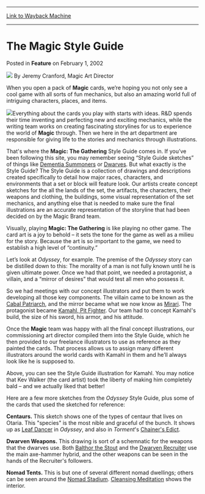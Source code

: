 
---
[Link to Wayback Machine](https://web.archive.org/web/20201112030022/https://magic.wizards.com/en/articles/archive/feature/magic-style-guide-2002-02-01)

[_metadata_:author]:- "Jeremy Cranford"
[_metadata_:description]:- "When you open a pack of Magic cards, we’re hoping you not only see a cool game with all sorts of fun mechanics, but also an amazing world full of intriguing characters, places, and items."
[_metadata_:generator]:- "Drupal 7 (http://drupal.org)"
[_metadata_:publish_date]:- "2002-02-01"
[_metadata_:title]:- "The Magic Style Guide"
[_metadata_:wayback_capture_timestamp]:- "2020-11-12 03:00:22+00:00"
[_metadata_:wayback_raw_url]:- "https://web.archive.org/web/20201112030022id_/https://magic.wizards.com/en/articles/archive/feature/magic-style-guide-2002-02-01"
[_metadata_:wayback_url]:- "https://magic.wizards.com/en/articles/archive/feature/magic-style-guide-2002-02-01"
---


The Magic Style Guide
=====================



 Posted in **Feature**
 on February 1, 2002 






![](https://media.magic.wizards.com/styles/auth_small/public/generic-avatar-150_330.png)
By Jeremy Cranford, Magic Art Director











When you open a pack of **Magic** cards, we’re hoping you not only see a cool game with all sorts of fun mechanics, but also an amazing world full of intriguing characters, places, and items.

![](https://media.magic.wizards.com/image_legacy_migration/magic/images/mtgcom/fcpics/features/feat00901kamahl.jpg)Everything about the cards you play with starts with ideas. R&D spends their time inventing and perfecting new and exciting mechanics, while the writing team works on creating fascinating storylines for us to experience the world of **Magic** through. Then we here in the art department are responsible for giving life to the stories and mechanics through illustrations.

That's where the **Magic: The Gathering** Style Guide comes in. If you’ve been following this site, you may remember seeing “Style Guide sketches” of things like [Dementia Summoners](/en/articles/archive/dementia-summoners-2002-01-07) or [Dwarves](/en/articles/archive/dwarves-2002-01-21). But what exactly is the Style Guide? The Style Guide is a collection of drawings and descriptions created specifically to detail how major races, characters, and environments that a set or block will feature look. Our artists create concept sketches for the all the lands of the set, the artifacts, the characters, their weapons and clothing, the buildings, some visual representation of the set mechanics, and anything else that is needed to make sure the final illustrations are an accurate representation of the storyline that had been decided on by the Magic Brand team.

Visually, playing **Magic: The Gathering** is like playing no other game. The card art is a joy to behold – it sets the tone for the game as well as a milieu for the story. Because the art is so important to the game, we need to establish a high level of “continuity.”

Let’s look at *Odyssey*, for example. The premise of the *Odyssey* story can be distilled down to this: The morality of a man is not fully known until he is given ultimate power. Once we had that point, we needed a protagonist, a villain, and a “mirror of desires” that would test all men who possess it.

So we had meetings with our concept illustrators and put them to work developing all those key components. The villain came to be known as the [Cabal Patriarch](http://gatherer.wizards.com/Pages/Card/Details.aspx?name=Cabal+Patriarch), and the mirror became what we now know as [Mirari](http://gatherer.wizards.com/Pages/Card/Details.aspx?name=Mirari). The protagonist became [Kamahl, Pit Fighter](http://gatherer.wizards.com/Pages/Card/Details.aspx?&name=Kamahl%252C%2BPit%2BFighter). Our team had to concept Kamahl's build, the size of his sword, his armor, and his attitude.

Once the **Magic** team was happy with all the final concept illustrations, our commissioning art director compiled them into the Style Guide, which he then provided to our freelance illustrators to use as reference as they painted the cards. That process allows us to assign many different illustrators around the world cards with Kamahl in them and he’ll always look like he is supposed to.

Above, you can see the Style Guide illustration for Kamahl. You may notice that Kev Walker (the card artist) took the liberty of making him completely bald – and we actually liked that better!

Here are a few more sketches from the *Odyssey* Style Guide, plus some of the cards that used the sketched for reference:

**Centaurs.** This sketch shows one of the types of centaur that lives on Otaria. This "species" is the most nible and graceful of the bunch. It shows up as [Leaf Dancer](http://gatherer.wizards.com/Pages/Card/Details.aspx?name=Leaf+Dancer) in *Odyssey*, and also in *Torment*'s [Chainer's Edict](http://gatherer.wizards.com/Pages/Card/Details.aspx?name=Chainer%27s+Edict).

**Dwarven Weapons.** This drawing is sort of a schemnatic for the weapons that the dwarves use. Both [Balthor the Stout](http://gatherer.wizards.com/Pages/Card/Details.aspx?name=Balthor+the+Stout) and the [Dwarven Recruiter](http://gatherer.wizards.com/Pages/Card/Details.aspx?name=Dwarven+Recruiter) use the main axe-hammer hybrid, and the other weapons can be seen in the hands of the Recruiter's followers.

**Nomad Tents.** This is but one of several different nomad dwellings; others can be seen around the [Nomad Stadium](http://gatherer.wizards.com/Pages/Card/Details.aspx?name=Nomad+Stadium). [Cleansing Meditation](http://gatherer.wizards.com/Pages/Card/Details.aspx?name=Cleansing+Meditation) shows the interior.







